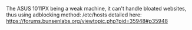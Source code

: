 The ASUS 1011PX being a weak machine, it can't handle bloated websites, thus using adblocking method: /etc/hosts
detailed here:
https://forums.bunsenlabs.org/viewtopic.php?pid=35948#p35948

